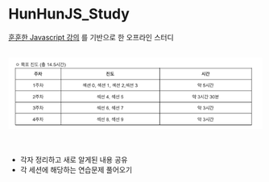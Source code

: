 # HunHunJS_Study


[훈훈한 Javascript 강의](https://www.inflearn.com/course/%ED%9B%88%ED%9B%88%ED%95%9C-%EC%9E%90%EB%B0%94%EC%8A%A4%ED%81%AC%EB%A6%BD%ED%8A%B8-%EC%BD%94%EB%93%9C%EC%BA%A0%ED%94%84/dashboard)
를 기반으로 한 오프라인 스터디

<br>

<img src="./진도표.png">

<br>
<br>
<br>


- 각자 정리하고 새로 알게된 내용 공유
- 각 세션에 해당하는 연습문제 풀어오기